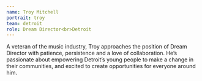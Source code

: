 ```yaml
---
name: Troy Mitchell
portrait: troy
team: detroit
role: Dream Director<br>Detroit
---
```

A veteran of the music industry, Troy approaches the position of Dream Director with patience, persistence and a love of collaboration. He’s passionate about empowering Detroit’s young people to make a change in their communities, and excited to create opportunities for everyone around him.
